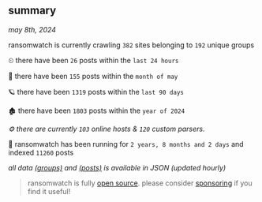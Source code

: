 
## summary
_may 8th, 2024_

ransomwatch is currently crawling `382` sites belonging to `192` unique groups

⏲ there have been `26` posts within the `last 24 hours`

🦈 there have been `155` posts within the `month of may`

🪐 there have been `1319` posts within the `last 90 days`

🏚 there have been `1803` posts within the `year of 2024`

_⚙️ there are currently `103` online hosts & `120` custom parsers._

🦕 ransomwatch has been running for `2 years, 8 months and 2 days` and indexed `11260` posts

_all data  [(groups)](http://ransomwhat.telemetry.ltd/groups) and [(posts)](http://ransomwhat.telemetry.ltd/posts) is available in JSON (updated hourly)_

> ransomwatch is fully [open source](https://github.com/joshhighet/ransomwatch#ransomwatch--). please consider [sponsoring](https://github.com/sponsors/joshhighet) if you find it useful!
